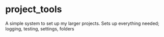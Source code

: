 # project_tools
 A simple system to set up my larger projects. Sets up everything needed; logging, testing, settings, folders
